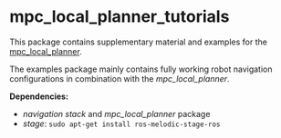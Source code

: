 # mpc_local_planner_tutorials
This package contains supplementary material and examples for the [mpc_local_planner](http://wiki.ros.org/mpc_local_planner).

The examples package mainly contains fully working robot navigation configurations in combination with the *mpc_local_planner*.

**Dependencies:**

 * *navigation stack* and *mpc_local_planner* package
 * *stage*: `sudo apt-get install ros-melodic-stage-ros`


